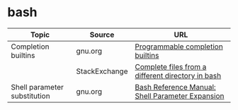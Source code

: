 # bash

| Topic | Source | URL |
| --- | --- | --- |
| Completion builtins | gnu.org | [Programmable completion builtins](https://www.gnu.org/software/bash/manual/html_node/Programmable-Completion-Builtins.html) |
| | StackExchange | [Complete files from a different directory in bash](https://unix.stackexchange.com/questions/34238/complete-files-from-a-different-directory-in-bash) |
| Shell parameter substitution | gnu.org | [Bash Reference Manual: Shell Parameter Expansion](https://www.gnu.org/software/bash/manual/html_node/Shell-Parameter-Expansion.html#Shell-Parameter-Expansion) |
